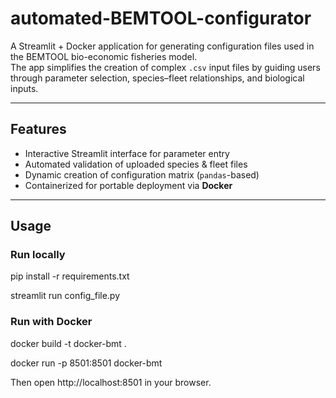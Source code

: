 # automated-BEMTOOL-configurator
A Streamlit + Docker application for generating configuration files used in the BEMTOOL bio-economic fisheries model.  
The app simplifies the creation of complex `.csv` input files by guiding users through parameter selection, species–fleet relationships, and biological inputs.

---

## Features
- Interactive Streamlit interface for parameter entry  
- Automated validation of uploaded species & fleet files  
- Dynamic creation of configuration matrix (`pandas`-based)  
- Containerized for portable deployment via **Docker**

---

## Usage

### Run locally
pip install -r requirements.txt

streamlit run config_file.py

### Run with Docker
docker build -t docker-bmt .

docker run -p 8501:8501 docker-bmt

Then open http://localhost:8501 in your browser.
